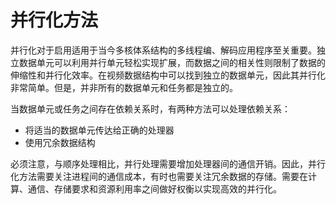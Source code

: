 # 并行化方法
并行化对于启用适用于当今多核体系结构的多线程编、解码应用程序至关重要。独立数据单元可以利用并行单元轻松实现扩展，而数据之间的相关性则限制了数据的伸缩性和并行化效率。在视频数据结构中可以找到独立的数据单元，因此其并行化非常简单。但是，并非所有的数据单元和任务都是独立的。

当数据单元或任务之间存在依赖关系时，有两种方法可以处理依赖关系：

* 将适当的数据单元传达给正确的处理器
* 使用冗余数据结构

必须注意，与顺序处理相比，并行处理需要增加处理器间的通信开销。因此，并行化方法需要关注进程间的通信成本，有时也需要关注冗余数据的存储。需要在计算、通信、存储要求和资源利用率之间做好权衡以实现高效的并行化。
